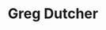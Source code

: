 ---
title       : Greg Dutcher
photo       : "greg.jpg"
occupation  : "Artist, Musician, Technologist"

links:
 - icon     : "fa-facebook"
   url      : ""
 - icon     : "fa-twitter"
   url      : ""
 - icon     : "fa-linkedin"
   url      : ""
 - icon     : "fa-instagram"
   url      : ""
 - icon     : "fa-soundcloud"
   url      : "https://soundcloud.com/eatingflowers/"
 - icon     : "fa-vimeo-square"
   url      : ""
 - icon     : "fa-github"
   url      : ""
 - icon     : "fa-tumblr"
   url      : "http://acreful.tumblr.com/"
 - icon     : "fa-globe"
   url      : "http://eatingflowers.bandcamp.com/"
 - icon     : "fa-globe"
   url      : "http://gregdutcher.github.io/"
---